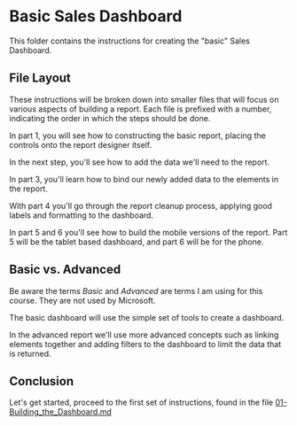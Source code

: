 # Basic Sales Dashboard

This folder contains the instructions for creating the "basic" Sales Dashboard.

## File Layout

These instructions will be broken down into smaller files that will focus on various aspects of building a report. Each file is prefixed with a number, indicating the order in which the steps should be done.

In part 1, you will see how to constructing the basic report, placing the controls onto the report designer itself.

In the next step, you'll see how to add the data we'll need to the report.

In part 3, you'll learn how to bind our newly added data to the elements in the report.

With part 4 you'll go through the report cleanup process, applying good labels and formatting to the dashboard.

In part 5 and 6 you'll see how to build the mobile versions of the report. Part 5 will be the tablet based dashboard, and part 6 will be for the phone.

## Basic vs. Advanced

Be aware the terms _Basic_ and _Advanced_ are terms I am using for this course. They are not used by Microsoft.

The basic dashboard will use the simple set of tools to create a dashboard.

In the advanced report we'll use more advanced concepts such as linking elements together and adding filters to the dashboard to limit the data that is returned.

## Conclusion

Let's get started, proceed to the first set of instructions, found in the file [01-Building_the_Dashboard.md](01-Building_the_Dashboard.md)
